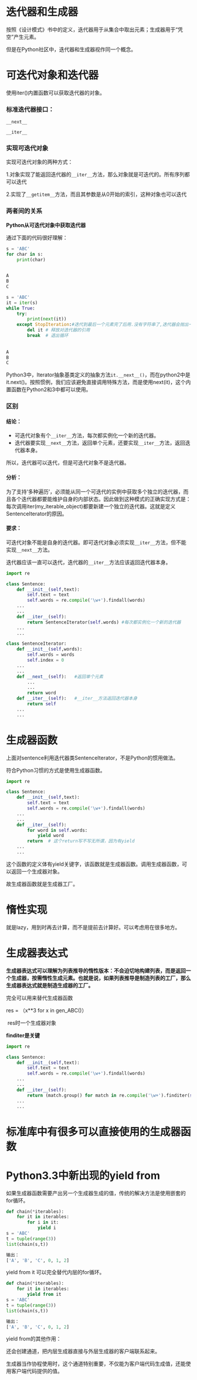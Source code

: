 # 迭代器和生成器

按照《设计模式》书中的定义，迭代器用于从集合中取出元素；生成器用于“凭空”产生元素。

但是在Python社区中，迭代器和生成器视作同一个概念。

# 可迭代对象和迭代器

使用iter()内置函数可以获取迭代器的对象。

### 标准迭代器接口：

`__next__`

`__iter__`

### 实现可迭代对象

实现可迭代对象的两种方式：

1.对象实现了能返回迭代器的`__iter__`方法，那么对象就是可迭代的。所有序列都可以迭代

2.实现了`__getitem__`方法，而且其参数是从0开始的索引，这种对象也可以迭代

### 两者间的关系

**Python从可迭代对象中获取迭代器**

通过下面的代码很好理解：

```Python
s = 'ABC'
for char in s:
    print(char)

    
A
B
C
```



```Python
s = 'ABC'
it = iter(s)
while True:
    try:
        print(next(it))
    except StopIteration:#迭代到最后一个元素完了后用.没有字符串了,迭代器会抛出一个StopIteration异常
        del it # 释放对迭代器的引用
        break  # 退出循环
        
        
A
B
C

```

Python3中，Iterator抽象基类定义的抽象方法`it.__next__()`，而在python2中是it.next()。按照惯例，我们应该避免直接调用特殊方法，而是使用next(it)，这个内置函数在Python2和3中都可以使用。

### 区别

#### 结论：

- 可迭代对象有个`__iter__`方法，每次都实例化一个新的迭代器。
- 迭代器要实现`__next__`方法，返回单个元素，还要实现`__iter__`方法，返回迭代器本身。

所以，迭代器可以迭代，但是可迭代对象不是迭代器。

#### 分析：

为了支持‘多种遍历’，必须能从同一个可迭代的实例中获取多个独立的迭代器，而且各个迭代器都要能维护自身的内部状态。因此做到这种模式的正确实现方式是：每次调用iter(my_iterable_object)都要新建一个独立的迭代器。这就是定义SentenceIterator的原因。

#### 要求：

可迭代对象不能是自身的迭代器。即可迭代对象必须实现`__iter__`方法，但不能实现`__next__`方法。

迭代器应该一直可以迭代，迭代器的`__iter__`方法应该返回迭代器本身。

```Python
import re

class Sentence:
    def __init__(self,text):
        self.text = text
        self.words = re.compile('\w+').findall(words)
    ...
    ...
    def __iter__(self):
        return SentenceIterator(self.words) #每次都实例化一个新的迭代器
    ...
    ...

class SentenceIterator:
    def __init__(self,words):
        self.words = words
        self.index = 0
    ...
    ...
    def __next__(self):   #返回单个元素
        ...
        ...
        return word
    def __iter__(self):   #__iter__方法返回迭代器本身
        return self
    ...
    ...
```

# 生成器函数

上面对sentence利用迭代器类SentenceIterator，不是Python的惯用做法。

符合Python习惯的方式是使用生成器函数。

```Python
import re

class Sentence:
    def __init__(self,text):
        self.text = text
        self.words = re.compile('\w+').findall(words)
    ...
    ...
    def __iter__(self):
        for word in self.words:
            yield word
        return  # 这个return写不写无所谓，因为有yield
    ...
    ...

```

这个函数的定义体有yield关键字，该函数就是生成器函数。调用生成器函数，可以返回一个生成器对象。

故生成器函数就是生成器工厂。

# 惰性实现

就是lazy，用到时再去计算，而不是提前去计算好。可以考虑用在很多地方。

# 生成器表达式

**生成器表达式可以理解为列表推导的惰性版本：不会迫切地构建列表，而是返回一个生成器，按需惰性生成元素。也就是说，如果列表推导是制造列表的工厂，那么生成器表达式就是制造生成器的工厂。**

完全可以用来替代生成器函数

res = （x**3 for x in gen_ABC()）

 res时一个生成器对象

**finditer是关键**

```python
import re

class Sentence:
    def __init__(self,text):
        self.text = text
        self.words = re.compile('\w+').findall(words)
    ...
    ...
    def __iter__(self):
        return (match.group() for match in re.compile('\w+').finditer(self.text))
    ...
    ...

```


# 标准库中有很多可以直接使用的生成器函数



# Python3.3中新出现的yield from

如果生成器函数需要产出另一个生成器生成的值，传统的解决方法是使用嵌套的for循环。

```python
def chain(*iterables):
    for it in iterables:
        for i in it:
            yield i
s = 'ABC'
t = tuple(range(3))
list(chain(s,t))

输出：
['A', 'B', 'C', 0, 1, 2]
```



yield from it 可以完全替代内层的for循环。

```python
def chain(*iterables):
    for it in iterables:
        yield from it
s = 'ABC'
t = tuple(range(3))
list(chain(s,t))

输出：
['A', 'B', 'C', 0, 1, 2]
```

yield from的其他作用：

还会创建通道，把内层生成器直接与外层生成器的客户端联系起来。

生成器当作协程使用时，这个通道特别重要，不仅能为客户端代码生成值，还能使用客户端代码提供的值。

